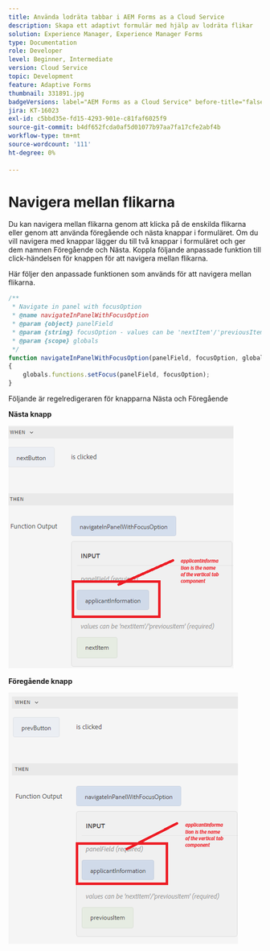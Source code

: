 ```yaml
---
title: Använda lodräta tabbar i AEM Forms as a Cloud Service
description: Skapa ett adaptivt formulär med hjälp av lodräta flikar
solution: Experience Manager, Experience Manager Forms
type: Documentation
role: Developer
level: Beginner, Intermediate
version: Cloud Service
topic: Development
feature: Adaptive Forms
thumbnail: 331891.jpg
badgeVersions: label="AEM Forms as a Cloud Service" before-title="false"
jira: KT-16023
exl-id: c5bbd35e-fd15-4293-901e-c81faf6025f9
source-git-commit: b4df652fcda0af5d01077b97aa7fa17cfe2abf4b
workflow-type: tm+mt
source-wordcount: '111'
ht-degree: 0%

---
```


# Navigera mellan flikarna

Du kan navigera mellan flikarna genom att klicka på de enskilda flikarna eller genom att använda föregående och nästa knappar i formuläret.
Om du vill navigera med knappar lägger du till två knappar i formuläret och ger dem namnen Föregående och Nästa. Koppla följande anpassade funktion till click-händelsen för knappen för att navigera mellan flikarna.

Här följer den anpassade funktionen som används för att navigera mellan flikarna.



```javascript
/**
 * Navigate in panel with focusOption
 * @name navigateInPanelWithFocusOption
 * @param {object} panelField
 * @param {string} focusOption - values can be 'nextItem'/'previousItem'
 * @param {scope} globals
 */
function navigateInPanelWithFocusOption(panelField, focusOption, globals)
{
    globals.functions.setFocus(panelField, focusOption);
}
```

Följande är regelredigeraren för knapparna Nästa och Föregående

**Nästa knapp**

![nästa knapp](assets/next-button.png)

**Föregående knapp**

![föregående-knapp](assets/prev-button.png)
